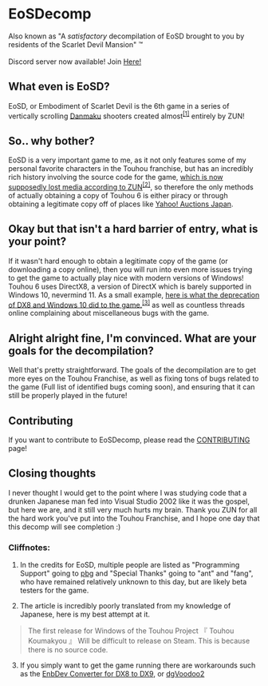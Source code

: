 # EoSDecomp
Also known as "A *satisfactory* decompilation of EoSD brought to you by residents of the Scarlet Devil Mansion" ™
<br></br>
Discord server now available! Join [Here!](https://discord.gg/3kEbbpdU8w)

## What even is EoSD? 
EoSD, or Embodiment of Scarlet Devil is the 6th game in a series of vertically scrolling [Danmaku](https://en.wikipedia.org/wiki/Bullet_hell) shooters created almost<sup>[[1]](#cliffnotes)</sup> entirely by ZUN!

## So.. why bother?
EoSD is a very important game to me, as it not only features some of my personal favorite characters in the Touhou franchise, but has an incredibly rich history involving the source code for the game, [which is now supposedly lost media according to ZUN](https://automaton-media.com/articles/newsjp/20200529-125704/)<sup>[[2]](#cliffnotes)</sup>, so therefore the only methods of actually obtaining a copy of Touhou 6 is either piracy or through obtaining a legitimate copy off of places like [Yahoo! Auctions Japan](https://auctions.yahoo.co.jp/).

## Okay but that isn't a hard barrier of entry, what is your point?
If it wasn't hard enough to obtain a legitimate copy of the game (or downloading a copy online), then you will run into even more issues trying to get the game to actually play nice with modern versions of Windows!
Touhou 6 uses DirectX8, a version of DirectX which is barely supported in Windows 10, nevermind 11. As a small example, [here is what the deprecation of DX8 and Windows 10 did to the game.](https://youtube.com/watch?v=5A4t-ko3y8o)<sup>[[3]](#cliffnotes)</sup> as well as countless threads online complaining about miscellaneous bugs with the game.

## Alright alright fine, I'm convinced. What are your goals for the decompilation?
Well that's pretty straightforward. The goals of the decompilation are to get more eyes on the Touhou Franchise, as well as fixing tons of bugs related to the game (Full list of identified bugs coming soon), and ensuring that it can still be properly played in the future!

## Contributing
If you want to contribute to EoSDecomp, please read the [CONTRIBUTING](CONTRIBUTING.md) page!

## Closing thoughts
I never thought I would get to the point where I was studying code that a drunken Japanese man fed into Visual Studio 2002 like it was the gospel, but here we are, and it still very much hurts my brain. Thank you ZUN for all the hard work you've put into the Touhou Franchise, and I hope one day that this decomp will see completion :)

### Cliffnotes:

1. In the credits for EoSD, multiple people are listed as "Programming Support" going to [pbg](https://en.touhouwiki.net/wiki/Ponchi) and "Special Thanks" going to "ant" and "fang", who have remained relatively unknown to this day, but are likely beta testers for the game.

2. The article is incredibly poorly translated from my knowledge of Japanese, here is my best attempt at it.
> The first release for Windows of the Touhou Project 『 Touhou Koumakyou 』 Will be difficult to release on Steam. This is because there is no source code.

3. If you simply want to get the game running there are workarounds such as the [EnbDev Converter for DX8 to DX9](http://enbdev.com/convertor_dx8_dx9_v0036.htm), or [dgVoodoo2](http://www.dege.freeweb.hu/dgVoodoo2/dgVoodoo2/)
